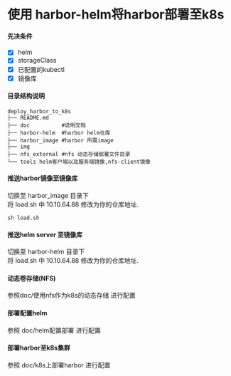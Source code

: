 # 使用 harbor-helm将harbor部署至k8s

#### 先决条件
- [x]  helm
- [x]  storageClass
- [x]  已配置的kubectl
- [x]  镜像库
#### 目录结构说明

```
deploy_harbor_to_k8s
├── README.md
├── doc          #说明文档
├── harbor-helm  #harbor helm仓库
├── harbor_image #harbor 所需image
├── img    
├── nfs_external #nfs 动态存储部署文件目录
└── tools helm客户端以及服务端镜像,nfs-client镜像
```
#### 推送harbor镜像至镜像库

切换至 harbor_image 目录下  
将 load.sh 中 10.10.64.88 修改为你的仓库地址.

```
sh load.sh
```

#### 推送helm server 至镜像库
切换至 harbor-helm 目录下  
将 load.sh 中 10.10.64.88 修改为你的仓库地址.

#### 动态卷存储(NFS)
参照doc/使用nfs作为k8s的动态存储 进行配置

#### 部署配置helm
参照 doc/helm配置部署 进行配置

#### 部署harbor至k8s集群
参照 doc/k8s上部署harbor 进行配置
